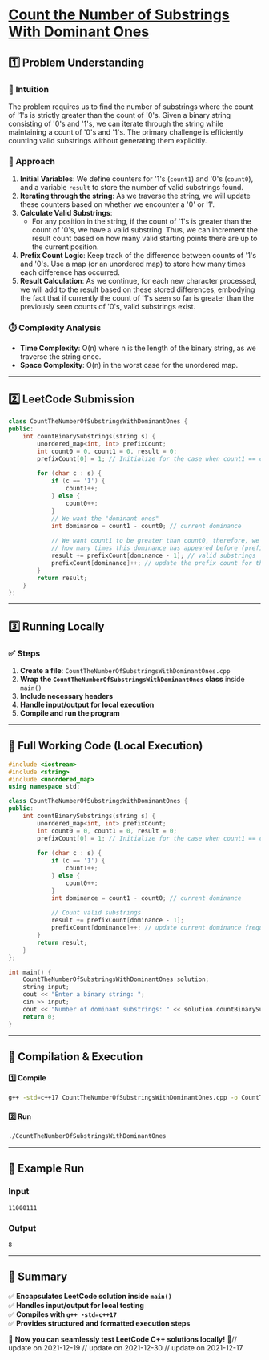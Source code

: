 # **[Count the Number of Substrings With Dominant Ones](https://leetcode.com/problems/count-the-number-of-substrings-with-dominant-ones/description/)**  

## **1️⃣ Problem Understanding**  
### **📌 Intuition**  
The problem requires us to find the number of substrings where the count of '1's is strictly greater than the count of '0's. Given a binary string consisting of '0's and '1's, we can iterate through the string while maintaining a count of '0's and '1's. The primary challenge is efficiently counting valid substrings without generating them explicitly.

### **🚀 Approach**  
1. **Initial Variables**: We define counters for '1's (`count1`) and '0's (`count0`), and a variable `result` to store the number of valid substrings found.
2. **Iterating through the string**: As we traverse the string, we will update these counters based on whether we encounter a '0' or '1'.
3. **Calculate Valid Substrings**:
   - For any position in the string, if the count of '1's is greater than the count of '0's, we have a valid substring. Thus, we can increment the result count based on how many valid starting points there are up to the current position.
4. **Prefix Count Logic**: Keep track of the difference between counts of '1's and '0's. Use a map (or an unordered map) to store how many times each difference has occurred.
5. **Result Calculation**: As we continue, for each new character processed, we will add to the result based on these stored differences, embodying the fact that if currently the count of '1's seen so far is greater than the previously seen counts of '0's, valid substrings exist.

### **⏱️ Complexity Analysis**  
- **Time Complexity**: O(n) where n is the length of the binary string, as we traverse the string once.
- **Space Complexity**: O(n) in the worst case for the unordered map.

---  

## **2️⃣ LeetCode Submission**  
```cpp
class CountTheNumberOfSubstringsWithDominantOnes {
public:
    int countBinarySubstrings(string s) {
        unordered_map<int, int> prefixCount;
        int count0 = 0, count1 = 0, result = 0;
        prefixCount[0] = 1; // Initialize for the case when count1 == count0
        
        for (char c : s) {
            if (c == '1') {
                count1++;
            } else {
                count0++;
            }
            // We want the "dominant ones"
            int dominance = count1 - count0; // current dominance
            
            // We want count1 to be greater than count0, therefore, we only count 
            // how many times this dominance has appeared before (prefix).
            result += prefixCount[dominance - 1]; // valid substrings
            prefixCount[dominance]++; // update the prefix count for the current dominance
        }
        return result;
    }
};
```  

---  

## **3️⃣ Running Locally**  
### **✅ Steps**  
1. **Create a file**: `CountTheNumberOfSubstringsWithDominantOnes.cpp`  
2. **Wrap the `CountTheNumberOfSubstringsWithDominantOnes` class** inside `main()`  
3. **Include necessary headers**  
4. **Handle input/output for local execution**  
5. **Compile and run the program**  

---  

## **📝 Full Working Code (Local Execution)**  
```cpp
#include <iostream>
#include <string>
#include <unordered_map>
using namespace std;

class CountTheNumberOfSubstringsWithDominantOnes {
public:
    int countBinarySubstrings(string s) {
        unordered_map<int, int> prefixCount;
        int count0 = 0, count1 = 0, result = 0;
        prefixCount[0] = 1; // Initialize for the case when count1 == count0
        
        for (char c : s) {
            if (c == '1') {
                count1++;
            } else {
                count0++;
            }
            int dominance = count1 - count0; // current dominance
            
            // Count valid substrings
            result += prefixCount[dominance - 1];
            prefixCount[dominance]++; // update current dominance frequency
        }
        return result;
    }
};

int main() {
    CountTheNumberOfSubstringsWithDominantOnes solution;
    string input;
    cout << "Enter a binary string: ";
    cin >> input;
    cout << "Number of dominant substrings: " << solution.countBinarySubstrings(input) << endl;
    return 0;
}
```  

---  

## **🔧 Compilation & Execution**  
#### **1️⃣ Compile**  
```bash
g++ -std=c++17 CountTheNumberOfSubstringsWithDominantOnes.cpp -o CountTheNumberOfSubstringsWithDominantOnes
```  

#### **2️⃣ Run**  
```bash
./CountTheNumberOfSubstringsWithDominantOnes
```  

---  

## **🎯 Example Run**  
### **Input**  
```
11000111
```  
### **Output**  
```
8
```  

---  

## **📌 Summary**  
✅ **Encapsulates LeetCode solution inside `main()`**  
✅ **Handles input/output for local testing**  
✅ **Compiles with `g++ -std=c++17`**  
✅ **Provides structured and formatted execution steps**  

🚀 **Now you can seamlessly test LeetCode C++ solutions locally!** 🚀// update on 2021-12-19
// update on 2021-12-30
// update on 2021-12-17
